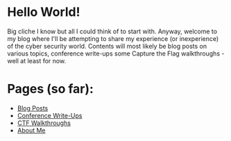 # Hello World!
Big cliche I know but all I could think of to start with.
Anyway, welcome to my blog where I'll be attempting to share my experience (or inexperience) of the cyber security world.
Contents will most likely be blog posts on various topics, conference write-ups some Capture the Flag walkthroughs - well at least for now.

# Pages (so far):
- [Blog Posts](https://github.com/miles-away/miles-away.github.io/tree/master/_pages/blog-posts.md)
- [Conference Write-Ups](https://github.com/miles-away/miles-away.github.io/tree/master/_pages/conference-write-ups.md)
- [CTF Walkthroughs](mhttps://github.com/miles-away/miles-away.github.io/tree/master/_pages/ctf-walkthroughs.md)
- [About Me](https://github.com/miles-away/miles-away.github.io/tree/master/_pages/about-me.md)
